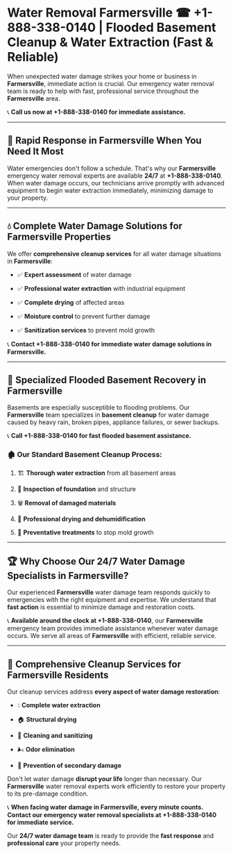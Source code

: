 # Water Removal Farmersville ☎ +1-888-338-0140 | Flooded Basement Cleanup & Water Extraction (Fast & Reliable)

When unexpected water damage strikes your home or business in **Farmersville**, immediate action is crucial. Our emergency water removal team is ready to help with fast, professional service throughout the **Farmersville** area. 

📞 **Call us now at +1-888-338-0140 for immediate assistance.**
---
## 🚀 Rapid Response in Farmersville When You Need It Most
Water emergencies don't follow a schedule. That's why our **Farmersville** emergency water removal experts are available **24/7** at **+1-888-338-0140**. When water damage occurs, our technicians arrive promptly with advanced equipment to begin water extraction immediately, minimizing damage to your property.
---
## 💧 Complete Water Damage Solutions for Farmersville Properties
We offer **comprehensive cleanup services** for all water damage situations in **Farmersville**:
- ✅ **Expert assessment** of water damage  
- ✅ **Professional water extraction** with industrial equipment  
- ✅ **Complete drying** of affected areas  
- ✅ **Moisture control** to prevent further damage  
- ✅ **Sanitization services** to prevent mold growth  
📞 **Contact +1-888-338-0140 for immediate water damage solutions in Farmersville.**
---
## 🌊 Specialized Flooded Basement Recovery in Farmersville
Basements are especially susceptible to flooding problems. Our **Farmersville** team specializes in **basement cleanup** for water damage caused by heavy rain, broken pipes, appliance failures, or sewer backups. 
📞 **Call +1-888-338-0140 for fast flooded basement assistance.**
### 🏚️ Our Standard Basement Cleanup Process:
1. 🏗️ **Thorough water extraction** from all basement areas  
2. 🔎 **Inspection of foundation** and structure  
3. 🗑️ **Removal of damaged materials**  
4. 💨 **Professional drying and dehumidification**  
5. 🚫 **Preventative treatments** to stop mold growth  
---
## 🏆 Why Choose Our 24/7 Water Damage Specialists in Farmersville?
Our experienced **Farmersville** water damage team responds quickly to emergencies with the right equipment and expertise. We understand that **fast action** is essential to minimize damage and restoration costs.
📞 **Available around the clock at +1-888-338-0140**, our **Farmersville** emergency team provides immediate assistance whenever water damage occurs. We serve all areas of **Farmersville** with efficient, reliable service.
---
## 🧹 Comprehensive Cleanup Services for Farmersville Residents
Our cleanup services address **every aspect of water damage restoration**:
- 💧 **Complete water extraction**  
- 🏠 **Structural drying**  
- 🧼 **Cleaning and sanitizing**  
- 🌬️ **Odor elimination**  
- 🚫 **Prevention of secondary damage**  
Don't let water damage **disrupt your life** longer than necessary. Our **Farmersville** water removal experts work efficiently to restore your property to its pre-damage condition.
📞 **When facing water damage in Farmersville, every minute counts. Contact our emergency water removal specialists at +1-888-338-0140 for immediate service.**
Our **24/7 water damage team** is ready to provide the **fast response** and **professional care** your property needs.
